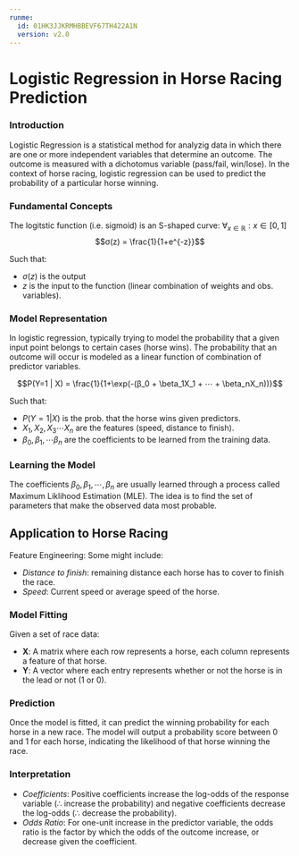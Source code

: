 ```yaml
---
runme:
  id: 01HK3JJKRMHBBEVF67TH422A1N
  version: v2.0
---
```


# Logistic Regression in Horse Racing Prediction

### Introduction

Logistic Regression is a statistical method for analyzig data in which there are one or more independent variables that determine an outcome. The outcome is measured with a dichotomus variable (pass/fail, win/lose). In the context of horse racing, logistic regression can be used to predict the probability of a particular horse winning. 

### Fundamental Concepts

The logitstic function (i.e. sigmoid) is an S-shaped curve: $∀_{x \in \mathbb{R}} : x \in [0,1]$
$$σ(z) = \frac{1}{1+e^{-z}}$$ 

Such that:
- $σ(z)$ is the output
- $z$ is the input to the function (linear combination of weights and obs. variables).

### Model Representation

In logistic regression, typically trying to model the probability that a given input point belongs to certain cases (horse wins). The probability that an outcome will occur is modeled as a linear function of combination of predictor variables.

$$P(Y=1 | X) = \frac{1}{1+\exp(-(β_0 + \beta_1X_1 + ⋯ + \beta_nX_n))}$$

Such that: 

- $P(Y=1 | X)$ is the prob. that the horse wins given predictors. 
- $X_1, X_2, X_3 ⋯ X_n$ are the features (speed, distance to finish).
- $\beta_0, \beta_1, \cdots \beta_n$ are the coefficients to be learned from the training data. 

### Learning the Model

The coefficients $\beta_0, \beta_1, \cdots, \beta_n$ are usually learned through a process called Maximum Liklihood Estimation (MLE). The idea is to find the set of parameters that make the observed data most probable. 

## Application to Horse Racing

Feature Engineering: Some might include:
- *Distance to finish*: remaining distance each horse has to cover to finish the race. 
- *Speed*: Current speed or average speed of the horse. 
  
### Model Fitting 

Given a set of race data: 
- **X**: A matrix where each row represents a horse, each column represents a feature of that horse.
- **Y**: A vector where each entry represents whether or not the horse is in the lead or not (1 or 0).
  
### Prediction
Once the model is fitted, it can predict the winning probability for each horse in a new race. The model will output a probability score between 0 and 1 for each horse, indicating the likelihood of that horse winning the race.

### Interpretation
- *Coefficients*: Positive coefficients increase the log-odds of the response variable (∴ increase the probability) and negative coefficients decrease the log-odds (∴ decrease the probability).
- *Odds Ratio*: For one-unit increase in the predictor variable, the odds ratio is the factor by which the odds of the outcome increase, or decrease given the coefficient. 

